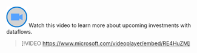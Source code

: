 ![Icon indicating play video](../media/video-icon.png)  Watch this video to learn more about upcoming investments with dataflows.

>[!VIDEO https://www.microsoft.com/videoplayer/embed/RE4HuZM]

